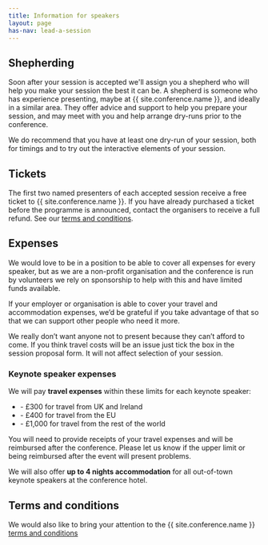 ```yaml
---
title: Information for speakers
layout: page
has-nav: lead-a-session
---
```

<h2 id="shepherding">Shepherding</h2>
<p>Soon after your session is accepted we'll assign you a shepherd who will help you make your session the best it can be. A shepherd is someone who has experience presenting, maybe at {{ site.conference.name }}, and ideally in a similar area. They offer advice and support to help you prepare your session, and may meet with you and help arrange dry-runs prior to the conference.</p>
<p>We do recommend that you have at least one dry-run of your session, both for timings and to try out the interactive elements of your session.</p>

<h2 id="tickets">Tickets</h2>
<p>The first two named presenters of each accepted session receive a free ticket to {{ site.conference.name }}. If you have already purchased a ticket before the programme is announced, contact the organisers to receive a full refund. See our <a href="{{ '/terms-and-conditions.html' | relative_url }}">terms and conditions</a>.</p>

<h2 id="expenses">Expenses</h2>
<p>We would love to be in a position to be able to cover all expenses for every speaker, but as we are a non-profit organisation and the conference is run by volunteers we rely on sponsorship to help with this and have limited funds available.</p>
<p>If your employer or organisation is able to cover your travel and accommodation expenses, we’d be grateful if you take advantage of that so that we can support other people who need it more.</p>
<p>We really don’t want anyone not to present because they can’t afford to come. If you think travel costs will be an issue just tick the box in the session proposal form. It will not affect selection of your session.</p>
<h3>Keynote speaker expenses</h3>
<p>We will pay <strong>travel expenses</strong> within these limits for each keynote speaker:</p>
<ul>
<li>- £300 for travel from UK and Ireland</li>
<li>- £400 for travel from the EU</li>
<li>- £1,000 for travel from the rest of the world</li>
</ul>
<p>You will need to provide receipts of your travel expenses and will be reimbursed after the conference. Please let us know if the upper limit or being reimbursed after the event will present problems.</p>

<p>We will also offer <strong>up to 4 nights accommodation</strong> for all out-of-town keynote speakers at the conference hotel.</p>

<h2 id="terms">Terms and conditions</h2>
<p>We would also like to bring your attention to the {{ site.conference.name }} <a href="{{ '/terms-and-conditions.html' | relative_url }}">terms and conditions</a></p>

